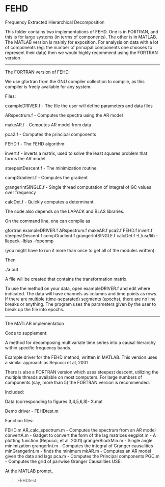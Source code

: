 # FEHD
Frequency Extracted Hierarchical Decomposition

This folder contains two implementations of FEHD. One is in FORTRAN, and this is for large systems 
(in terms of components). The other is in MATLAB. The MATLAB version is mainly for exposition. For 
analysis on data with a lot of components (eg. the number of principal components one chooses to 
represent their data) then we would highly recommend using the FORTRAN version 

---------------------------------------------------------------------------------------------------
The FORTRAN version of FEHD.

We use gfortran from the GNU compiler collection to compile, as this compiler is freely available for any system. 

Files:

exampleDRIVER.f - The file the user will define parameters and data files

ARspectrum.f - Computes the spectra using the AR model

makeAR.f - Computes AR model from data

pca2.f - Computes the principal components

FEHD.f - The FEHD algorithm

invert.f - inverts a matrix, used to solve the least squares problem that forms the AR model

steepestDescent.f - The minimization routine

compGradient.f - Computes the gradient

grangerIntSINGLE.f - Single thread computation of integral of GC values over
    frequency

calcDet.f - Quickly computes a determinant.

The code also depends on the LAPACK and BLAS libraries. 

On the command line, one can compile as 

gfortran exampleDRIVER.f ARspectrum.f makeAR.f pca2.f FEHD.f invert.f 
steepestDescent.f compGradient.f grangerIntSINGLE.f calcDet.f -L/usr/lib 
-llapack -lblas -fopenmp

(you might have to run it more than once to get all of the modules written).

Then 

./a.out

A file will be created that contains the transformation matrix.

To use the method on your data, open exampleDRIVER.f and edit where indicated.
The data will have channels as columns and time points as rows. If there are
multiple (time-separated) segments (epochs), there are no line breaks or 
anything. The program uses the parameters given by the user to break up
the file into epochs.


----------------------------------------------
The MATLAB implementation

Code to supplement:

A method for decomposing multivariate time series into a causal
hierarchy within specific frequency bands.

Example driver for the FEHD method, written in MATLAB.
This version uses a similar approach as Repucci et al, 2001

There is also a FORTRAN version which uses steepest descent,
utilizing the multiple threads available on most computers.
For large numbers of components (say, more than 5) the FORTRAN
version is recommended.

Included:

Data (corresponding to figures 3,4,5,6,8)- X.mat

Demo driver - FEHDtest.m

Function files:

FEHD.m
AR_calc_spectrum.m - Computes the spectrum from an AR model
convertA.m - Gadget to convert the form of the lag matrices
eegplot.m - A plotting function (Repucci, et al. 2001)
grangerBlockMin.m - Single angle minimization
grangerInt.m - Computes the integral of Granger causalities
minGrangerInt.m - finds the minimum
mkAR.m - Computes an AR model given the data and lags
pca.m - Computes the Principal components
PGC.m - Computes the grid of pairwise Granger Causalities
USE:

At the MATLAB prompt, 
> FEHDtest
